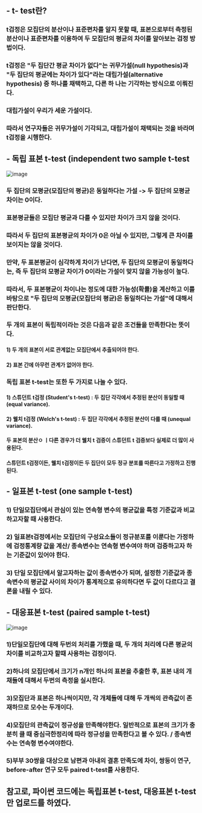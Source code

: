 ## - t- test란?
### t검정은 모집단의 분산이나 표준편차를 알지 못할 때, 표본으로부터 측정된 분산이나 표준편차를 이용하여 두 모집단의 평균의 차이를 알아보는 검정 방법이다.
### t검정은 "두 집단간 평균 차이가 없다"는 귀무가설(null hypothesis)과 "두 집단의 평균에는 차이가 있다"라는 대립가설(alternative hypothesis) 중 하나를 채택하고, 다른 하 나는 기각하는 방식으로 이뤄진다.
### 대립가설이 우리가 세운 가설이다. 
### 따라서 연구자들은 귀무가설이 기각되고, 대립가설이 채택되는 것을 바라며 t검정을 시행한다.

## - 독립 표본 t-test (independent two sample t-test
![image](https://user-images.githubusercontent.com/86770685/170853818-c0cee8db-8082-40d7-8e46-a15b73fbeba4.png)

### 두 집단의 모평균(모집단의 평균)은 동일하다는 가설 -> 두 집단의 모평균 차이는 0이다.
### 표본평균들은 모집단 평균과 다를 수 있지만 차이가 크지 않을 것이다.
### 따라서 두 집단의 표본평균의 차이가 0은 아닐 수 있지만, 그렇게 큰 차이를 보이지는 않을 것이다.
### 만약, 두 표본평균이 심각하게 차이가 난다면, 두 집단의 모평균이 동일하다는, 즉 두 집단의 모평균 차이가 0이라는 가설이 맞지 않을 가능성이 높다.
### 따라서, 두 표본평균이 차이나는 정도에 대한 가능성(확률)을 계산하고 이를 바탕으로 "두 집단의 모평균(모집단의 평균)은 동일하다는 가설"에 대해서 판단한다.
### 두 개의 표본이 독립적이라는 것은 다음과 같은 조건들을 만족한다는 뜻이다.

#### 1) 두 개의 표본이 서로 관계없는 모집단에서 추출되어야 한다.
#### 2) 표본 간에 아무런 관계가 없어야 한다.
### 독립 표본 t-test는 또한 두 가지로 나눌 수 있다.
#### 1) 스튜던트 t검정 (Student's t-test) : 두 집단 각각에서 추정된 분산이 동일할 때 (equal variance).
#### 2) 웰치 t검정 (Welch's t-test) : 두 집단 각각에서 추정된 분산이 다를 때 (unequal variance).
#### 두 표본의 분산ㅇ ㅣ다른 경우가 더 웰치 t 검증이 스튜던트 t 검증보다 실제로 더 많이 사용된다. 
#### 스튜던트 t검정이든, 웰치 t검정이든 두 집단이 모두 정규 분포를 따른다고 가정하고 진행된다.


## - 일표본 t-test (one sample t-test)
### 1) 단일모집단에서 관심이 있는 연속형 변수의 평균값을 특정 기준값과 비교하고자할 때 사용한다.
### 2) 일표본t검정에서는 모집단의 구성요소들이 정규분포를 이룬다는 가정하에 검정통계량 값을 계산/ 종속변수는 연속형 변수여야 하며 검증하고자 하는 기준값이 있어야 한다.
### 3) 단일 모집단에서 알고자하는 값이 종속변수가 되며, 설정한 기준값과 종속변수의 평균값 사이의 차이가 통계적으로 유의하다면 두 값이 다르다고 결론을 내릴 수 있다.


## - 대응표본 t-test (paired sample t-test)
![image](https://user-images.githubusercontent.com/86770685/170853827-a68395e1-4b56-4583-8db2-e0015b2b0a87.png)

### 1)단일모집단에 대해 두번의 처리를 가했을 때, 두 개의 처리에 다른 평균의 차이를 비교하고자 할때 사용하는 검정이다.
### 2)하나의 모집단에서 크기가 n개인 하나의 표본을 추출한 후, 표본 내의 개채들에 대해서 두번의 측정을 실시한다.
### 3)모집단과 표본은 하나씩이지만, 각 개체들에 대해 두 개씩의 관측값이 존재하므로 모수는 두개이다.
### 4)모집단의 관측값이 정규성을 만족해야한다. 일반적으로 표본의 크기가 충분히 클 때 중심극한정리에 따라 정규성을 만족한다고 볼 수 있다. / 종속변수는 연속형 변수여야한다.
### 5)부부 30쌍을 대상으로 남편과 아내의 결혼 만족도에 차이, 쌍둥이 연구, before-after 연구 모두 paired t-test를 사용한다.





## 참고로, 파이썬 코드에는 독립표본 t-test, 대응표본 t-test만 업로드를 하였다.
